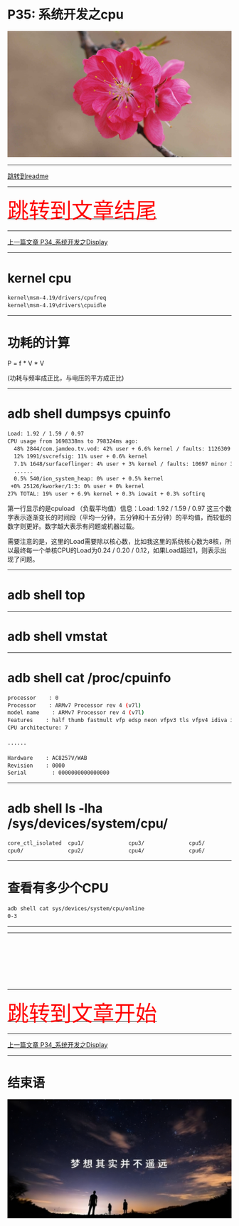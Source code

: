 # P35: 系统开发之cpu

<img src="../flower/flower_p25.png">

---

[跳转到readme](https://github.com/hfreeman2008/android_core_framework/blob/main/README-CN.md)


---

[<font face='黑体' color=#ff0000 size=40 >跳转到文章结尾</font>](#结束语)

---

[上一篇文章 P34_系统开发之Display](https://github.com/hfreeman2008/android_core_framework/blob/main/P34_%E7%B3%BB%E7%BB%9F%E5%BC%80%E5%8F%91%E4%B9%8BDisplay/%E7%B3%BB%E7%BB%9F%E5%BC%80%E5%8F%91%E4%B9%8BDisplay.md)






---

# kernel cpu

```bash
kernel\msm-4.19/drivers/cpufreq
kernel\msm-4.19\drivers\cpuidle
```

---

# 功耗的计算

P = f * V * V 

(功耗与频率成正比，与电压的平方成正比)


---

# adb shell dumpsys cpuinfo

```bash
Load: 1.92 / 1.59 / 0.97
CPU usage from 1698338ms to 798324ms ago:
  48% 2844/com.jamdeo.tv.vod: 42% user + 6.6% kernel / faults: 1126309 minor 2533 major
  12% 1991/svcrefsig: 11% user + 0.6% kernel
  7.1% 1648/surfaceflinger: 4% user + 3% kernel / faults: 10697 minor 35 major
  ......
  0.5% 540/ion_system_heap: 0% user + 0.5% kernel
 +0% 25126/kworker/1:3: 0% user + 0% kernel
27% TOTAL: 19% user + 6.9% kernel + 0.3% iowait + 0.3% softirq
```

第一行显示的是cpuload （负载平均值）信息：Load: 1.92 / 1.59 / 0.97 这三个数字表示逐渐变长的时间段（平均一分钟，五分钟和十五分钟）的平均值，而较低的数字则更好。数字越大表示有问题或机器过载。

需要注意的是，这里的Load需要除以核心数，比如我这里的系统核心数为8核，所以最终每一个单核CPU的Load为0.24 / 0.20 / 0.12，如果Load超过1，则表示出现了问题。

---

# adb shell top

---

# adb shell vmstat 

---

# adb shell cat  /proc/cpuinfo

```bash
processor    : 0
Processor    : ARMv7 Processor rev 4 (v7l)
model name    : ARMv7 Processor rev 4 (v7l)
Features    : half thumb fastmult vfp edsp neon vfpv3 tls vfpv4 idiva idivt vfpd32 lpae evtstrm aes pmull sha1 sha2 crc32 
CPU architecture: 7

......

Hardware    : AC8257V/WAB
Revision    : 0000
Serial        : 0000000000000000
```



---
# adb shell ls -lha /sys/devices/system/cpu/

```bash
core_ctl_isolated  cpu1/              cpu3/              cpu5/              cpu7/              cpufreq/           hotplug/           kernel_max         offline            possible           present            vulnerabilities/
cpu0/              cpu2/              cpu4/              cpu6/              cpu_boost/         cpuidle/           isolated           modalias           online             power/             uevent
```

---

# 查看有多少个CPU

```bash
adb shell cat sys/devices/system/cpu/online
0-3
```

---


---

```bash

```

```bash

```

```bash

```

```bash

```

```bash

```

```bash

```



```bash

```


```bash

```


---

[<font face='黑体' color=#ff0000 size=40 >跳转到文章开始</font>](#p35-系统开发之cpu)

---


[上一篇文章 P34_系统开发之Display](https://github.com/hfreeman2008/android_core_framework/blob/main/P34_%E7%B3%BB%E7%BB%9F%E5%BC%80%E5%8F%91%E4%B9%8BDisplay/%E7%B3%BB%E7%BB%9F%E5%BC%80%E5%8F%91%E4%B9%8BDisplay.md)



---

# 结束语

<img src="../Images/end_001.png">